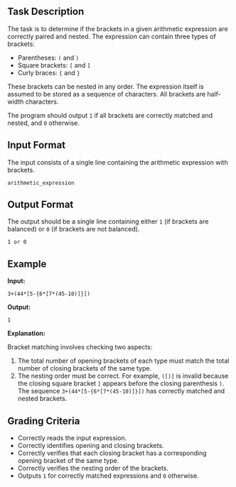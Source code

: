 ## Task Description

The task is to determine if the brackets in a given arithmetic expression are correctly paired and nested. The expression can contain three types of brackets:
*   Parentheses: `(` and `)`
*   Square brackets: `[` and `]`
*   Curly braces: `{` and `}`

These brackets can be nested in any order. The expression itself is assumed to be stored as a sequence of characters. All brackets are half-width characters.

The program should output `1` if all brackets are correctly matched and nested, and `0` otherwise.

## Input Format

The input consists of a single line containing the arithmetic expression with brackets.

```
arithmetic_expression
```

## Output Format

The output should be a single line containing either `1` (if brackets are balanced) or `0` (if brackets are not balanced).

```
1 or 0
```

## Example

**Input:**

```
3+(44*[5-{6*[7*(45-10)]}])
```

**Output:**

```
1
```

**Explanation:**

Bracket matching involves checking two aspects:
1.  The total number of opening brackets of each type must match the total number of closing brackets of the same type.
2.  The nesting order must be correct. For example, `([)]` is invalid because the closing square bracket `]` appears before the closing parenthesis `)`. The sequence `3+(44*[5-{6*[7*(45-10)]}])` has correctly matched and nested brackets.

## Grading Criteria

*   Correctly reads the input expression.
*   Correctly identifies opening and closing brackets.
*   Correctly verifies that each closing bracket has a corresponding opening bracket of the same type.
*   Correctly verifies the nesting order of the brackets.
*   Outputs `1` for correctly matched expressions and `0` otherwise.
